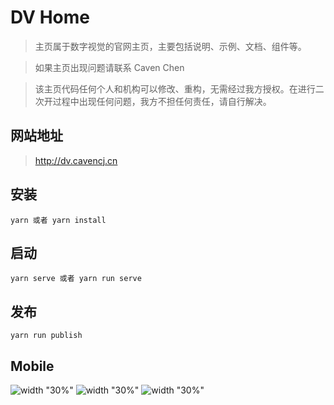 # DV Home

> 主页属于数字视觉的官网主页，主要包括说明、示例、文档、组件等。

> 如果主页出现问题请联系 Caven Chen

> 该主页代码任何个人和机构可以修改、重构，无需经过我方授权。在进行二次开过程中出现任何问题，我方不担任何责任，请自行解决。

## 网站地址

> http://dv.cavencj.cn

## 安装

```node
yarn 或者 yarn install
```

## 启动

```node
yarn serve 或者 yarn run serve
```

## 发布

```node
yarn run publish
```

## Mobile

![width "30%"](http://dv.cavencj.cn/images/mobile_index.png)
![width "30%"](http://dv.cavencj.cn/images/mobile_menu.png)
![width "30%"](http://dv.cavencj.cn/images/mobile_examples.png)
